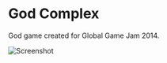 # God Complex
God game created for Global Game Jam 2014.

![Screenshot](http://i.imgur.com/dIMzLlk.jpg)
